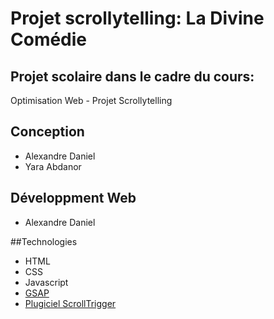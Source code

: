 # Projet scrollytelling: La Divine Comédie
## Projet scolaire dans le cadre du cours: 
Optimisation Web - Projet Scrollytelling
## Conception
* Alexandre Daniel
* Yara Abdanor

## Développment Web
* Alexandre Daniel

##Technologies
* HTML
* CSS
* Javascript
* [GSAP](https://greensock.com/docs/v3/GSAP)
* [Plugiciel ScrollTrigger](https://greensock.com/docs/v3/Plugins/ScrollTrigger)
